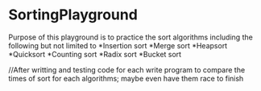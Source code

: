 # SortingPlayground
Purpose of this playground is to practice the sort algorithms including the following but not limited to
*Insertion sort
*Merge sort
*Heapsort
*Quicksort
*Counting sort
*Radix sort
*Bucket sort

//After writting and testing code for each write program to compare the times of sort for each algorithms; maybe even have them race to finish
